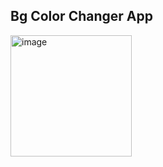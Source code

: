 ## Bg Color Changer App
<img width="194" alt="image" src="https://github.com/AKASH-PRASAD7/React-Native/assets/110546856/ff521370-60d1-471f-a2a8-47e822dc74c0">

